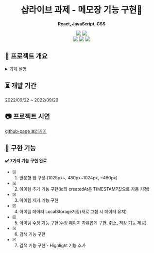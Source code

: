  <div align="center">

# 샵라이브 과제 - 메모장 기능 구현📓

<b> React, JavaScript, CSS </b>

<p>
  <img src="https://img.shields.io/badge/React-^14.20.0-61DAFB?style=flat&logo=React&logoColor=white"/>
  <img src="https://img.shields.io/badge/node-v14.20.0-black?style=flat&logo=node&logoColor=white"/>
  <br/>
  <img src="https://img.shields.io/badge/Javscript-F7DF1E?style=flat&logo=Javascript&logoColor=white"/>
  <img src="https://img.shields.io/badge/CSS-DD3A0A?style=flat&logo=CSS3&logoColor=white"/>
      <img src="https://img.shields.io/badge/HTML5-E34F26?style=flat&logo=HTML5&logoColor=white"/>
</p>

</div>

## 📒 프로젝트 개요

<details><summary>과제 설명</summary>

<h1>샵라이브 과제</h1>
  <p>모든 문제를 완벽하게 풀지 못하셔도 됩니다.
    <br/>최대한 비슷하게 구현하도록 노력하되, 할 수 있는데까지 하시면 됩니다.
    <br/>상황에 따라 다른 해결책을 제안해 주셔도 됩니다.
  </p>
  <h2>문제 1.</h2>
  <p>주어진 데이터를 이용하여, 반응형 웹을 구성하세요</p>
  <p>반응형 break point는 - <br/>1. Desktop (1025px ~) <br/>2. Tablet (480px ~ 1024px)<br/>3. Mobile ( ~ 480px)</p>
  <h3>데스크탑 (1024px ~ ) 사이즈에서는 아래 스크린샷과 같은 형태로 보이면 됩니다.</h3>

![1024px~ ](./public/1_desktop.png)

<h3>Tablet (480px ~ 1024px) 사이즈에서는 아래 스크린샷과 같은 형태로 보이면 됩니다.</h3>

![480px ~ 1024px](./public/2_tablet.png)

<h3>Mobile (~ 480px) 사이즈에서는 아래 스크린샷과 같은 형태로 보이면 됩니다.</h3>

![~480px ](./public/3_mobile.png)

<h2>문제 2.</h2>
  <p>아이템 - '추가' 기능을 구현합니다.</p>
  <p>주어진 인풋에 title, likeCount, imageUrl 을 입력한 후 '추가'버튼을 클릭하면, 아이템이 추가되면 됩니다.<br/>아이템을 새로 생성할 때, "id" 와 "createdAt"은, 추가되는 시점의 TIMESTAMP 값을 자동으로 지정합니다.</p>

<h2>문제 3.</h2>
  <p> 아이템 - '제거' 기능을 구현합니다.</p>
  <p>각 아이템마다 표시되는 '제거'버튼을 클릭하면, 해당 아이템을 제거하시면 됩니다.</p>

<h2>문제 4.</h2>
  <p>데이터를 LocalStorage 에 저장하여, 항상 최신상태를 유지합니다.</p>
  <p>페이지를 새로고침하여도 데이터는 유지되야 합니다.</p>

 <h2>문제 5.</h2>
  <p>아이템 - '수정' 기능을 구현합니다.</p>
  <p>각 아이템마다 표시되는 '수정'버튼을 클릭하면, 해당 아이템을 수정할 수 있는 기능을 구현하세요.</p>
  <p>수정하는 UI/UX 는 자유롭게 구성하시면 됩니다</p>
  <p>아이템을 수정하는 중에 '취소' 와 '저장' 기능을 제공하면 좋겠습니다.</p>

<h2>문제 6.</h2>
  <p>검색기능을 구현하세요.</p>
  <p>주어진 검색 input 에 검색어를 입력하고 '검색' 버튼을 클릭하면, 제목에 해당 키워드를 포함한 아이템만 목록에 표시합니다.</p>
  <p>검색을 취소하고 전체목록을 표시하도록 돌아가는 기능도 구현해 주세요.</p>

<h2>Bonus 문제 7.</h2>
  <p>검색결과를 더 멋지게 표현해 봅시다.</p>
  <p>검색결과 화면에서 '검색어'가 입력된 부분만 스타일을 변경하여 Highlight 되도록 해봅시다.</p>

  <p>ex - '두산' 이라고 검색어를 입력했을 때,</p>
  <p>"동해물과 백<span style="background-color:yellow; color:red; fontWeight:bold;" >두산</span>이 마르고 닳도록..."</p>
</details>

## ⏳ 개발 기간

2022/09/22 ~ 2022/09/29

## 📷 프로젝트 시연

[github-page 보러가기](https://syoungee.github.io/shoplive-frontend-task-1/)

## 🔑 구현 기능

<b>✔️ 7가지 기능 구현 완료</b>

- [x] 1. 반응형 웹 구성 (1025px~, 480px~1024px, ~480px)
- [x] 2. 아이템 추가 기능 구현(id와 createdAt은 TIMESTAMP값으로 자동 지정)
- [x] 3. 아이템 제거 기능 구현
- [x] 4. 아이템 데이터 LocalStorage저장(새로 고침 시 데이터 유지)
- [x] 5. 아이템 수정 기능 구현(수정 페이지 자유롭게 구현, 취소, 저장 기능 제공)
- [x] 6. 검색 기능 구현
- [x] 7. 검색 기능 구현 - Highlight 기능 추가
